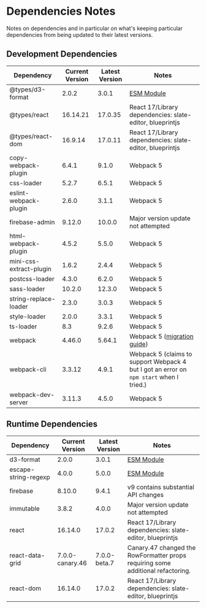 # Dependencies Notes

Notes on dependencies and in particular on what's keeping particular dependencies from being updated to their latest versions.

## Development Dependencies

|Dependency|Current Version|Latest Version|Notes|
|----------|---------------|--------------|-----|
|@types/d3-format|2.0.2|3.0.1|[ESM Module](https://gist.github.com/sindresorhus/a39789f98801d908bbc7ff3ecc99d99c)|
|@types/react|16.14.21|17.0.35|React 17/Library dependencies: slate-editor, blueprintjs|
|@types/react-dom|16.9.14|17.0.11|React 17/Library dependencies: slate-editor, blueprintjs|
|copy-webpack-plugin|6.4.1|9.1.0|Webpack 5|
|css-loader|5.2.7|6.5.1|Webpack 5|
|eslint-webpack-plugin|2.6.0|3.1.1|Webpack 5|
|firebase-admin|9.12.0|10.0.0|Major version update not attempted|
|html-webpack-plugin|4.5.2|5.5.0|Webpack 5|
|mini-css-extract-plugin|1.6.2|2.4.4|Webpack 5|
|postcss-loader|4.3.0|6.2.0|Webpack 5|
|sass-loader|10.2.0|12.3.0|Webpack 5|
|string-replace-loader|2.3.0|3.0.3|Webpack 5|
|style-loader|2.0.0|3.3.1|Webpack 5|
|ts-loader|8.3|9.2.6|Webpack 5|
|webpack|4.46.0|5.64.1|Webpack 5 ([migration guide](https://webpack.js.org/migrate/5/#upgrade-webpack-4-to-the-latest-available-version))|
|webpack-cli|3.3.12|4.9.1|Webpack 5 (claims to support Webpack 4 but I got an error on `npm start` when I tried.)|
|webpack-dev-server|3.11.3|4.5.0|Webpack 5|

## Runtime Dependencies

|Dependency|Current Version|Latest Version|Notes|
|----------|---------------|--------------|-----|
|d3-format|2.0.0|3.0.1|[ESM Module](https://gist.github.com/sindresorhus/a39789f98801d908bbc7ff3ecc99d99c)|
|escape-string-regexp|4.0.0|5.0.0|[ESM Module](https://gist.github.com/sindresorhus/a39789f98801d908bbc7ff3ecc99d99c)|
|firebase|8.10.0|9.4.1|v9 contains substantial API changes|
|immutable|3.8.2|4.0.0|Major version update not attempted|
|react|16.14.0|17.0.2|React 17/Library dependencies: slate-editor, blueprintjs|
|react-data-grid|7.0.0-canary.46|7.0.0-beta.7|Canary.47 changed the RowFormatter props requiring some additional refactoring.|
|react-dom|16.14.0|17.0.2|React 17/Library dependencies: slate-editor, blueprintjs|
